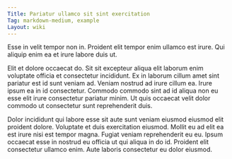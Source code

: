 ```yaml
---
Title: Pariatur ullamco sit sint exercitation
Tag: markdown-medium, example
Layout: wiki
---
```

Esse in velit tempor non in. Proident elit tempor enim ullamco est irure. Qui aliquip enim ea et irure labore duis ut.

Elit et dolore occaecat do. Sit sit excepteur aliqua elit laborum enim voluptate officia et consectetur incididunt. Ex in laborum cillum amet sint pariatur est id sunt veniam ad. Veniam nostrud ad irure cillum ea. Irure ipsum ea in id consectetur. Commodo commodo sint ad id aliqua non eu esse elit irure consectetur pariatur minim. Ut quis occaecat velit dolor commodo ut consectetur sunt reprehenderit duis.

Dolor incididunt qui labore esse sit aute sunt veniam eiusmod eiusmod elit proident dolore. Voluptate et duis exercitation eiusmod. Mollit eu ad elit ea est irure nisi est tempor magna. Fugiat veniam reprehenderit eu eu. Ipsum occaecat esse in nostrud eu officia ut qui aliqua in do id. Proident elit consectetur ullamco enim. Aute laboris consectetur eu dolor eiusmod.